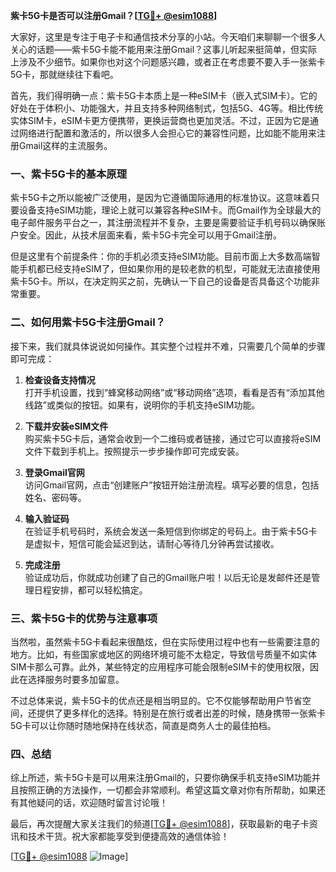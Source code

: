 **紫卡5G卡是否可以注册Gmail？[[TG💪+ @esim1088](https://t.me/s/esim1088)]**

大家好，这里是专注于电子卡和通信技术分享的小站。今天咱们来聊聊一个很多人关心的话题——紫卡5G卡能不能用来注册Gmail？这事儿听起来挺简单，但实际上涉及不少细节。如果你也对这个问题感兴趣，或者正在考虑要不要入手一张紫卡5G卡，那就继续往下看吧。

首先，我们得明确一点：紫卡5G卡本质上是一种eSIM卡（嵌入式SIM卡）。它的好处在于体积小、功能强大，并且支持多种网络制式，包括5G、4G等。相比传统实体SIM卡，eSIM卡更方便携带，更换运营商也更加灵活。不过，正因为它是通过网络进行配置和激活的，所以很多人会担心它的兼容性问题，比如能不能用来注册Gmail这样的主流服务。

### 一、紫卡5G卡的基本原理

紫卡5G卡之所以能被广泛使用，是因为它遵循国际通用的标准协议。这意味着只要设备支持eSIM功能，理论上就可以兼容各种eSIM卡。而Gmail作为全球最大的电子邮件服务平台之一，其注册流程并不复杂，主要是需要验证手机号码以确保账户安全。因此，从技术层面来看，紫卡5G卡完全可以用于Gmail注册。

但是这里有个前提条件：你的手机必须支持eSIM功能。目前市面上大多数高端智能手机都已经支持eSIM了，但如果你用的是较老款的机型，可能就无法直接使用紫卡5G卡。所以，在决定购买之前，先确认一下自己的设备是否具备这个功能非常重要。

### 二、如何用紫卡5G卡注册Gmail？

接下来，我们就具体说说如何操作。其实整个过程并不难，只需要几个简单的步骤即可完成：

1. **检查设备支持情况**  
   打开手机设置，找到“蜂窝移动网络”或“移动网络”选项，看看是否有“添加其他线路”或类似的按钮。如果有，说明你的手机支持eSIM功能。

2. **下载并安装eSIM文件**  
   购买紫卡5G卡后，通常会收到一个二维码或者链接，通过它可以直接将eSIM文件下载到手机上。按照提示一步步操作即可完成安装。

3. **登录Gmail官网**  
   访问Gmail官网，点击“创建账户”按钮开始注册流程。填写必要的信息，包括姓名、密码等。

4. **输入验证码**  
   在验证手机号码时，系统会发送一条短信到你绑定的号码上。由于紫卡5G卡是虚拟卡，短信可能会延迟到达，请耐心等待几分钟再尝试接收。

5. **完成注册**  
   验证成功后，你就成功创建了自己的Gmail账户啦！以后无论是发邮件还是管理日程安排，都可以轻松搞定。

### 三、紫卡5G卡的优势与注意事项

当然啦，虽然紫卡5G卡看起来很酷炫，但在实际使用过程中也有一些需要注意的地方。比如，有些国家或地区的网络环境可能不太稳定，导致信号质量不如实体SIM卡那么可靠。此外，某些特定的应用程序可能会限制eSIM卡的使用权限，因此在选择服务时要多加留意。

不过总体来说，紫卡5G卡的优点还是相当明显的。它不仅能够帮助用户节省空间，还提供了更多样化的选择。特别是在旅行或者出差的时候，随身携带一张紫卡5G卡可以让你随时随地保持在线状态，简直是商务人士的最佳拍档。

### 四、总结

综上所述，紫卡5G卡是可以用来注册Gmail的，只要你确保手机支持eSIM功能并且按照正确的方法操作，一切都会非常顺利。希望这篇文章对你有所帮助，如果还有其他疑问的话，欢迎随时留言讨论哦！

最后，再次提醒大家关注我们的频道[[TG💪+ @esim1088](https://t.me/s/esim1088)]，获取最新的电子卡资讯和技术干货。祝大家都能享受到便捷高效的通信体验！

[[TG💪+ @esim1088](https://t.me/s/esim1088) ![Image](https://i.postimg.cc/4NQfJmqS/Snipaste-2025-05-13-00-14-12.png)]